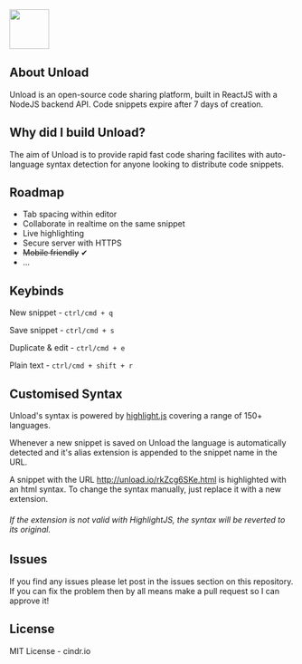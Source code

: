 <img src="http://i.imgur.com/4iYTy4j.png" height="70">

## About Unload
Unload is an open-source code sharing platform, built in ReactJS with a NodeJS backend API. Code snippets expire after 7 days of creation.

## Why did I build Unload?
The aim of Unload is to provide rapid fast code sharing facilites with auto-language syntax detection for anyone looking to distribute code snippets.

## Roadmap
* Tab spacing within editor
* Collaborate in realtime on the same snippet
* Live highlighting
* Secure server with HTTPS
* ~~Mobile friendly~~ ✔
* ...

## Keybinds
New snippet - `ctrl/cmd + q`

Save snippet - `ctrl/cmd + s`

Duplicate & edit - `ctrl/cmd + e`

Plain text - `ctrl/cmd + shift + r`

## Customised Syntax
Unload's syntax is powered by [highlight.js](https://highlightjs.org/) covering a range of 150+ languages.

Whenever a new snippet is saved on Unload the language is automatically detected and it's alias extension is appended to the snippet name in the URL.

A snippet with the URL http://unload.io/rkZcg6SKe.html is highlighted with an html syntax. To change the syntax manually, just replace it with a new extension.

###### If the extension is not valid with HighlightJS, the syntax will be reverted to its original.

## Issues
If you find any issues please let post in the issues section on this repository. If you can fix the problem then by all means make a pull request so I can approve it!

## License
MIT License - cindr.io
